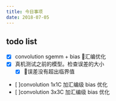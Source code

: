 ```yaml
---
title: 今日事项
date: 2018-07-05
---
```


## todo list

- [x] convolution sgemm + bias 汇编优化
- [x] 真机测试之前的模型。检查误差的大小
  - [x] 误差没有超出临界值
- [ ]convolution 1x1C 加汇编级 bias 优化
- [ ]convolution 3x3C 加汇编级 bias 优化